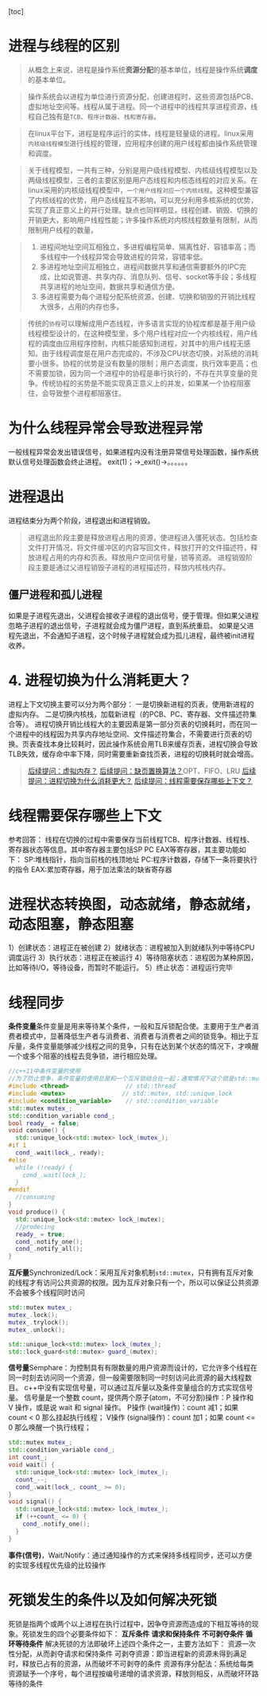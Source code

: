 [toc]

# 进程与线程的区别
> 从概念上来说，<span id="什么是进程"></span>进程是操作系统**资源分配**的基本单位，<span id="什么是线程"></span>线程是操作系统**调度**的基本单位。

> 操作系统会以进程为单位进行资源分配，<span id="进程拥有的资源"></span>创建进程时，这些资源包括PCB、虚拟地址空间等。线程从属于进程。同一个进程中的线程共享进程资源，<span id="线程拥有的资源"></span>线程自己独有是`TCB`、`程序计数器`、`栈和寄存器`。

> 在linux平台下，进程是程序运行的实体，线程是轻量级的进程。linux采用`内核级线程模型`进行线程的管理，应用程序创建的用户线程都由操作系统管理和调度。

> 关于线程模型，一共有三种，分别是用户级线程模型、内核级线程模型以及两级线程模型，三者的主要区别是用户态线程和内核态线程的对应关系。在linux采用的内核级线程模型中，`一个用户线程对应一个内核线程`。这种模型兼容了内核线程的优势，用户态线程互不影响，可以充分利用多核系统的优势，实现了真正意义上的并行处理。缺点也同样明显，线程创建、销毁、切换的开销更大，影响用户线程性能；许多操作系统对内核线程数量有限制，从而限制用户线程的数量。

> 1. 进程间地址空间互相独立，多进程编程简单、隔离性好、容错率高；而多线程中一个线程异常会导致进程的异常，容错率低。
> 2. 多进程地址空间互相独立，进程间数据共享和通信需要额外的IPC完成，比如说管道、共享内存、消息队列、信号、socket等手段；多线程共享进程的地址空间，数据共享和通信方便。
> 3. 多进程需要为每个进程分配系统资源，创建、切换和销毁的开销比线程大很多，占用的内存也多。

> 传统的`协程`可以理解成用户态线程，许多语言实现的协程库都是基于用户级线程模型设计的，在这种模型里，多个用户线程对应一个内核线程，用户线程的调度由应用程序控制，内核只能感知到进程，对其中的用户线程无感知。由于线程调度是在用户态完成的，不涉及CPU状态切换，对系统的消耗要小很多。协程的优势是没有数量的限制；用户态调度，执行效率更高；也不需要加锁，因为同一个进程中的协程是串行执行的，不存在共享变量的竞争。传统协程的劣势是不能实现真正意义上的并发，如果某一个协程阻塞住，会导致整个进程都阻塞住。

# 为什么线程异常会导致进程异常
一般线程异常会发出错误信号，如果进程内没有注册异常信号处理函数，操作系统默认信号处理函数会终止进程。
exit(1)；->_exit()->。。。。。。
# 进程退出
进程结束分为两个阶段，进程退出和进程销毁。
> 进程退出阶段主要是释放进程占用的资源，使进程进入僵死状态。包括检查文件打开情况，将文件缓冲区的内容写回文件，释放打开的文件描述符，释放进程占用的内存和页表。释放用户空间信号量，锁等资源。
> 进程销毁阶段主要是通过父进程销毁子进程的进程描述符，释放内核栈内存。

## 僵尸进程和孤儿进程
如果是子进程先退出，父进程会接收子进程的退出信号，便于管理。但如果父进程忽略子进程的退出信号，子进程就会成为僵尸进程，直到系统重启。
如果是父进程先退出，不会通知子进程，这个时候子进程就会成为孤儿进程，最终被init进程收养。

# 4. <span id="4">进程切换为什么消耗更大？</span>
进程上下文切换主要可以分为两个部分：
一是切换新进程的页表，使用新进程的虚拟内存。
二是切换内核栈，加载新进程（的PCB、PC、寄存器、文件描述符集合等）。
进程切换开销比线程大的主要因素是第一部分页表的切换耗时，而在同一个进程中的线程因为共享内存地址空间、文件描述符集合，不需要进行页表的切换。页表查找本身比较耗时，因此操作系统会用TLB来缓存页表，进程切换会导致TLB失效，缓存命中率下降，同时需要重新查找页表，进程的切换耗时就会增高。
> [后续提问：虚拟内存？](#4)
> [后续提问：缺页置换算法？](#4)OPT、FIFO、LRU
> [后续提问：进程切换为什么消耗更大？](#4)
> [后续提问：线程需要保存哪些上下文？](#5)

# <span id="5">线程需要保存哪些上下文</span>
参考回答：
线程在切换的过程中需要保存当前线程TCB、程序计数器、线程栈、寄存器状态等信息。其中寄存器主要包括SP PC EAX等寄存器，其主要功能如下：
SP:堆栈指针，指向当前栈的栈顶地址
PC:程序计数器，存储下一条将要执行的指令
EAX:累加寄存器，用于加法乘法的缺省寄存器

# 进程状态转换图，动态就绪，静态就绪，动态阻塞，静态阻塞
1）创建状态：进程正在被创建
2）就绪状态：进程被加入到就绪队列中等待CPU调度运行
3）执行状态：进程正在被运行
4）等待阻塞状态：进程因为某种原因，比如等待I/O，等待设备，而暂时不能运行。
5）终止状态：进程运行完毕

# 线程同步
**条件变量**条件变量是用来等待某个条件，一般和互斥锁配合使。主要用于生产者消费者模式中，显著降低生产者与消费者、消费者与消费者之间的锁竞争。相比于互斥量，条件变量能够减少线程之间的竞争，只有在达到某个状态的情况下，才唤醒一个或多个阻塞的线程去竞争锁，进行相应处理。
```cpp
//c++11中条件变量的使用
//为了防止竞争，条件变量的使用总是和一个互斥锁结合在一起；通常情况下这个锁是std::mutex，并且管理这个锁 只能是 std::unique_lock<std::mutex> RAII模板类。
#include <thread>                // std::thread
#include <mutex>                // std::mutex, std::unique_lock
#include <condition_variable>    // std::condition_variable
std::mutex mutex_;
std::condition_variable cond_;
bool ready_ = false;
void consume() {
  std::unique_lock<std::mutex> lock_(mutex_);
#if 1
  cond_.wait(lock_, ready);
#else
  while (!ready) {
    cond_.wait(lock_);
  }
#endif
  //consuming
}
void produce() {
  std::unique_lock<std::mutex> lock_(mutex);
  //prodecing
  ready_ = true;
  cond_.notify_one();
  cond_.notify_all();
}
```
**互斥量**Synchronized/Lock：采用互斥对象机制`std::mutex`，只有拥有互斥对象的线程才有访问公共资源的权限。因为互斥对象只有一个，所以可以保证公共资源不会被多个线程同时访问
```cpp
std::mutex mutex_;
mutex_.lock();
mutex_.trylock();
mutex_.unlock();

std::unique_lock<std::mutex> lock_(mutex_);
std::lock_guard<std::mutex> guard_(mutex);
```
**信号量**Semphare：为控制具有有限数量的用户资源而设计的，它允许多个线程在同一时刻去访问同一个资源，但一般需要限制同一时刻访问此资源的最大线程数目。
c++中没有实现信号量，可以通过互斥量以及条件变量组合的方式实现信号量。
信号量是一个整数 count，提供两个原子(atom，不可分割)操作：P 操作和 V 操作，或是说 wait 和 signal 操作。
P操作 (wait操作)：count 减1；如果 count < 0 那么挂起执行线程；
V操作 (signal操作)：count 加1；如果 count <= 0 那么唤醒一个执行线程；
```cpp
std::mutex mutex_;
std::condition_variable cond_;
int count_;
void wait() {
  std::unique_lock<std::mutex> lock_(mutex_);
  count_--;
  cond_.wait(lock_, count_ >= 0);
}
void signal() {
  std::unique_lock<std::mutex> lock_(mutex_);
  if (++count_ <= 0) {
    cond_.notify_one();
  }
}
```
**事件(信号)**，Wait/Notify：通过通知操作的方式来保持多线程同步，还可以方便的实现多线程优先级的比较操作

# 死锁发生的条件以及如何解决死锁
死锁是指两个或两个以上进程在执行过程中，因争夺资源而造成的下相互等待的现象。死锁发生的四个必要条件如下：
**互斥条件**
**请求和保持条件**
**不可剥夺条件**
**循环等待条件**
解决死锁的方法即破坏上述四个条件之一，主要方法如下：
资源一次性分配，从而剥夺请求和保持条件
可剥夺资源：即当进程新的资源未得到满足时，释放已占有的资源，从而破坏不可剥夺的条件
资源有序分配法：系统给每类资源赋予一个序号，每个进程按编号递增的请求资源，释放则相反，从而破坏环路等待的条件
